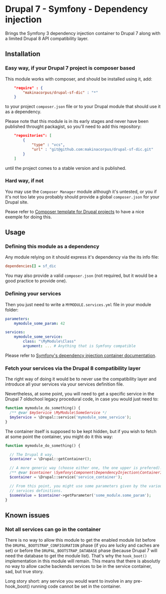 # Drupal 7 - Symfony - Dependency injection

Brings the Symfony 3 dependency injection container to Drupal 7 along with
a limited Drupal 8 API compatibility layer.

## Installation

### Easy way, if your Drupal 7 project is composer based

This module works with composer, and should be installed using it, add:

```json
    "require" : {
        "makinacorpus/drupal-sf-dic" : "*"
    }
```

to your project ```composer.json``` file or to your Drupal module that
should use it as a dependency.

Please note that this module is in its early stages and never have been
published throught packagist, so you'll need to add this repository:

```json
    "repositories": [
        {
            "type" : "vcs",
            "url" : "git@github.com:makinacorpus/drupal-sf-dic.git"
        }
    ]
```

until the project comes to a stable version and is published.

### Hard way, if not

You may use the ```Composer Manager``` module although it's untested, or you
if it's not too late you probably should provide a global ```composer.json```
for your Drupal site.

Pease refer to [Composer template for Drupal projects](https://github.com/drupal-composer/drupal-project/tree/7.x)
to have a nice exemple for doing this.

## Usage

### Defining this module as a dependency

Any module relying on it should express it's dependency via the its info file:

```ini
dependencies[] = sf_dic
```

You may also provide a valid ```composer.json``` (not required, but it would
be a good practice to provide one).

### Defining your services

Then you just need to write a ```MYMODULE.services.yml``` file in your module
folder:

```yaml
parameters:
    mymodule_some_param: 42

services:
    mymodule_some_service:
        class: "\MyModule\Class"
        argument: ... # Anything that is Symfony compatible
```

Please refer to [Symfony's dependency injection container documentation](http://symfony.com/doc/3.0/components/dependency_injection/index.html).

### Fetch your services via the Drupal 8 compatibility layer

The right way of doing it would be to never use the compatibility layer and
introduce all your services via your services definition file.

Nevertheless, at some point, you will need to get a specific service in the
Drupal 7 oldschool legacy procedural code, in case you would just need to:

```php
function mymodule_do_something() {
  /** @var $myService \MyModule\SomeService */
  $myService = \Drupal::service('mymodule_some_service');
}
```

The container itself is supposed to be kept hidden, but if you wish to fetch
at some point the container, you might do it this way:

```php
function mymodule_do_something() {

  // The Drupal 8 way.
  $container = \Drupal::getContainer();

  // A more generic way (choose either one, the one upper is prefered).
  /** @var $container \Symfony\Component\DependencyInjection\ContainerInterface */
  $container = \Drupal::service('service_container');

  // From this point, you might use some parameters given by the various modules
  // services definitions.
  $someValue = $container->getParameter('some_module.some_param');
}
```

## Known issues

### Not all services can go in the container

There is no way to allow this module to get the enabled module list before the
```DRUPAL_BOOTSTRAP_CONFIGURATION``` phase (if you are lucky and caches are
set) or before the ```DRUPAL_BOOTSTRAP_DATABASE``` phase (because Drupal 7
will need the database to get the module list). That's why the ```hook_boot()```
implementation in this module will remain. This means that there is absolutly no
way to allow cache backends services to be in the service container, sad, but
true story.

Long story short: any service you would want to involve in any pre-hook_boot()
running code cannot be set in the container.
